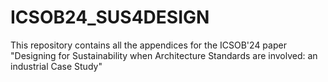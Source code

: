 # ICSOB24_SUS4DESIGN
This repository contains all the appendices for the ICSOB'24 paper "Designing for Sustainability when Architecture Standards are involved: an industrial Case Study"
